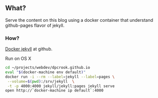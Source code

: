 
## What?

Serve the content on this blog using a docker container that understand
github-pages flavor of jekyll.


### How?

[Docker jekyll](https://github.com/jekyll/docker-jekyll) at github.

Run on OS X

```bash
cd ~/projects/webdev/dpcrook.github.io
eval "$(docker-machine env default)"
docker run -i --rm --label=jekyll --label=pages \
 --volume=$(pwd):/srv/jekyll  \
 -t -p 4000:4000 jekyll/jekyll:pages jekyll serve
open http://`docker-machine ip default`:4000
```
